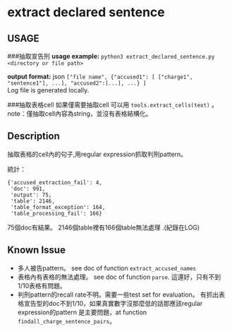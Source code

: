 extract declared sentence
=========================


USAGE
---
###抽取宣告刑
**usage example:** `python3 extract_declared_sentence.py <directory or file path>`

**output format:** json
`["file name", {"accused1": [ ["charge1", "sentence1"], ...], "accused2":[...], ...} ]`         
Log file is generated locally.

###抽取表格cell
如果僅需要抽取cell 可以用 `tools.extract_cells(text)` 。
note：僅抽取cell內容為string，並沒有表格結構化。

Description
---
抽取表格的cell內的句子,用regular expression抓取判刑pattern。

統計：
```
{'accused_extraction_fail': 4,
 'doc': 991,
 'output': 75,
 'table': 2146,
 'table_format_exception': 164,
 'table_processing_fail': 166}
```

75個doc有結果。
2146個table裡有166個table無法處理 .(紀錄在LOG)

Known Issue
---

- 多人被告pattern。
see doc of function `extract_accused_names`
- 表格內有表格的無法處理。
see doc of function `parse`.
這還好，只有不到1/10表格有問題。
- 判刑pattern的recall rate不明。需要一些test set for evaluation。
有抓出表格宣告型的doc不到1/10，如果真實數字沒那麼低的話那應該regular expression的pattern 是主要問題，at function `findall_charge_sentence_pairs`。
